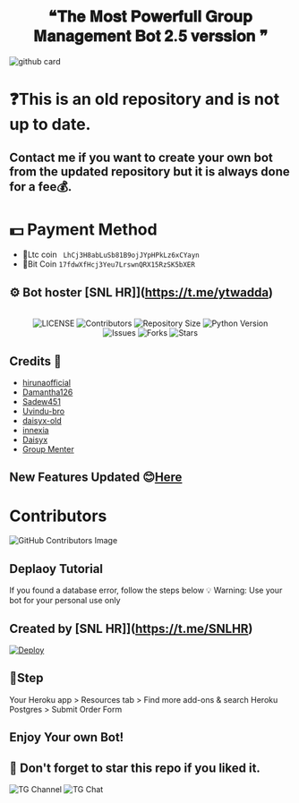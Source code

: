 <h1 align = "center"> ❝𝐓𝐡𝐞 𝐌𝐨𝐬𝐭  𝐏𝐨𝐰𝐞𝐫𝐟𝐮𝐥𝐥 𝐆𝐫𝐨𝐮𝐩 𝐌𝐚𝐧𝐚𝐠𝐞𝐦𝐞𝐧𝐭 𝐁𝐨𝐭 𝟐.𝟓 𝐯𝐞𝐫𝐬𝐬𝐢𝐨𝐧 ❞ </h1>

![github card](https://github-readme-stats.vercel.app/api/pin/?username=szsupunma&repo=sz-rose-bot&theme=dark)

# ❓This is an old repository and is not up to date.
## Contact me if you want to create your own bot from the updated repository but it is always done for a fee💰.

# 💵 Payment Method
- 💎Ltc coin ``` LhCj3H8abLuSb81B9ojJYpHPkLz6xCYayn```
- 💎Bit Coin ``` 17fdwXfHcj3Yeu7LrswnQRX15RzSK5bXER ```

## ⚙️ Bot hoster [SNL HR]](https://t.me/ytwadda)

<p align="center"> <br>
    <img src="https://img.shields.io/github/license/szsupunma/sz-rose-bot?style=for-the-badge&logo=telegram" alt="LICENSE">
    <img src="https://img.shields.io/github/contributors/szsupunma/sz-rose-bot?style=for-the-badge&logo=telegram" alt="Contributors">
    <img src="https://img.shields.io/github/repo-size/szsupunma/sz-rose-bot?style=for-the-badge&logo=telegram" alt="Repository Size"> 
    <img src="https://img.shields.io/badge/python-3.9-green?style=for-the-badge&logo=appveyor" alt="Python Version">
 <br>   
    <img src="https://img.shields.io/github/issues/szsupunma/sz-rose-bot?style=for-the-badge&logo=telegram" alt="Issues">
    <img src="https://img.shields.io/github/forks/szsupunma/sz-rose-bot?style=for-the-badge&logo=telegram" alt="Forks">
    <img src="https://img.shields.io/github/stars/szsupunma/sz-rose-bot?style=for-the-badge&logo=telegram" alt="Stars">
</p> 
    

    
## Credits 🥰    
- [hirunaofficial](https://github.com/hirunaofficial)
- [Damantha126](https://github.com/Damantha126)
- [Sadew451](https://github.com/Sadew451) 
- [Uvindu-bro](https://github.com/UvinduBro) 
- [daisyx-old](https://github.com/TeamDaisyX/Daisy-OLD)
- [innexia](https://github.com/DarkCybers/innexia/tree/Sammy/innexiaBot)
- [Daisyx](https://github.com/TeamDaisyX/DaisyX)
- [Group Menter](https://github.com/TeamGroupMenter/GroupMenter)


 ## New Features Updated 😊[Here](https://telegra.ph/rose-updates-11-11-3)
 
 # Contributors
![GitHub Contributors Image](https://contrib.rocks/image?repo=szsupunma/sz-rose-bot)   
 
 ## Deplaoy Tutorial
 
If you found a database error, follow the steps below
💡 Warning: Use your bot for your personal use only   

## Created by [SNL HR]](https://t.me/SNLHR)

 [![Deploy](https://www.herokucdn.com/deploy/button.svg)](https://heroku.com/deploy?template=https://github.com/Dc9933/sz-rose-bot) 

## 🐾Step 
Your Heroku app > Resources tab > Find more add-ons & search Heroku Postgres > Submit Order Form

## Enjoy Your own Bot!

## 🌟 Don't forget to star this repo if you liked it.


 
 ![TG Channel](https://img.shields.io/badge/dynamic/json?color=blue&label=szteam%20@szteambots&query=subscribers&url=https%3A%2F%2Fonline-users-api.up.railway.app%2Fcheck%3Fchat%3Dszteambots&logo=telegram)
![TG Chat](https://img.shields.io/badge/dynamic/json?color=blue&label=support%20@slbotzone&query=members&url=https%3A%2F%2Fonline-users-api.up.railway.app%2Fcheck%3Fchat%3Dslbotzone&logo=telegram) 
    
 
    
